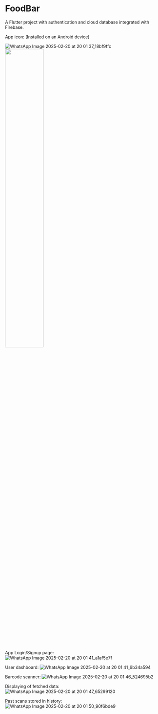 # FoodBar

A Flutter project with authentication and cloud database integrated with Firebase.

App icon: (Installed on an Android device)

![WhatsApp Image 2025-02-20 at 20 01 37_18bf9ffc](https://github.com/user-attachments/assets/f8f26b35-80cd-43f2-9134-ead3ef919df0)
<img src="https://github.com/user-attachments/assets/f8f26b35-80cd-43f2-9134-ead3ef919df0" width=50% height=50%>

App Login/Signup page:
![WhatsApp Image 2025-02-20 at 20 01 41_a1af5e7f](https://github.com/user-attachments/assets/b0cffa3e-9777-4bd1-a3b4-5f3559ffdaeb)

User dashboard:
![WhatsApp Image 2025-02-20 at 20 01 41_6b34a594](https://github.com/user-attachments/assets/fdf93582-3168-4203-9303-67b744c46ada)

Barcode scanner:
![WhatsApp Image 2025-02-20 at 20 01 46_524695b2](https://github.com/user-attachments/assets/065cf631-4548-4f72-a1c5-0c473a7fed91)

Displaying of fetched data:
![WhatsApp Image 2025-02-20 at 20 01 47_65299120](https://github.com/user-attachments/assets/180f3d8d-ffb2-4c3a-b433-ccbbf8be211c)

Past scans stored in history:
![WhatsApp Image 2025-02-20 at 20 01 50_90f6bde9](https://github.com/user-attachments/assets/44868ddf-3f3c-45d4-9602-d36ec6f2929e)
